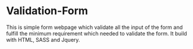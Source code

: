 # Validation-Form
This is simple form webpage which validate all the input of the form and fulfill the minimum requirement which needed to validate the form.
It build with HTML, SASS and Jquery.
